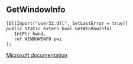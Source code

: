 ## GetWindowInfo

```
[DllImport("user32.dll", SetLastError = true)]
public static extern bool GetWindowInfo(
   IntPtr hwnd,
   ref WINDOWINFO pwi
);
```

[Microsoft documentation](https://docs.microsoft.com/en-us/windows/win32/api/winuser/nf-winuser-getwindowinfo)
